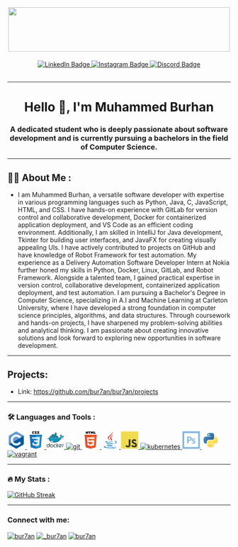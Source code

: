 <div id="header" align="center">
  <img src="https://mir-s3-cdn-cf.behance.net/project_modules/max_1200/79731568097599.5b50bca477735.jpg" width="500" height="100"/>
  <br>
  <div id="badges">
     <br>
    <a href="https://www.linkedin.com/in/muhammed-burhan-abbb40274/">
        <img src="https://img.shields.io/badge/LinkedIn-blue?style=for-the-badge&logo=linkedin&logoColor=white" alt="LinkedIn Badge"/>
    <a/>
    <a href="https://www.instagram.com/m_burhanxz/">
      <img src="https://img.shields.io/badge/Instagram-800080?style=for-the-badge&logo=instagram&logoColor=white" alt="Instagram Badge"/>
    <a/>
   <a href="https://discord.com/channels/@me">
    <img src="https://img.shields.io/badge/Discord-7289DA?style=for-the-badge&logo=discord&logoColor=white" alt="Discord Badge"/>
    <a/>
  </div>
      <img src="https://komarev.com/ghpvc/?username=bur7an&style=flat-square&color=blue" alt=""/>
</div>
      
---
<h1 align="center">Hello 👋, I'm Muhammed Burhan</h1>
<h3 align="center">A dedicated student who is deeply passionate about software development and is currently pursuing a bachelors in the field of Computer Science.</h3>

---
## :man_technologist: About Me :

- I am Muhammed Burhan, a versatile software developer with expertise in various programming languages such as Python, Java, C, JavaScript, HTML, and CSS. I have hands-on experience with GitLab for version control and collaborative development, Docker for containerized application deployment, and VS Code as an efficient coding environment. Additionally, I am skilled in IntelliJ for Java development, Tkinter for building user interfaces, and JavaFX for creating visually appealing UIs. I have actively contributed to projects on GitHub and have knowledge of Robot Framework for test automation. My experience as a Delivery Automation Software Developer Intern at Nokia further honed my skills in Python, Docker, Linux, GitLab, and Robot Framework. Alongside a talented team, I gained practical expertise in version control, collaborative development, containerized application deployment, and test automation. I am pursuing a Bachelor's Degree in Computer Science, specializing in A.I and Machine Learning at Carleton University, where I have developed a strong foundation in computer science principles, algorithms, and data structures. Through coursework and hands-on projects, I have sharpened my problem-solving abilities and analytical thinking. I am passionate about creating innovative solutions and look forward to exploring new opportunities in software development.
      
---
## Projects:
- Link: https://github.com/bur7an/bur7an/projects




      
---

### :hammer_and_wrench: Languages and Tools :
      
<div>
<p align="left"> <a href="https://www.cprogramming.com/" target="_blank" rel="noreferrer"> <img src="https://raw.githubusercontent.com/devicons/devicon/master/icons/c/c-original.svg" alt="c" width="40" height="40"/> </a> <a href="https://www.w3schools.com/css/" target="_blank" rel="noreferrer"> <img src="https://raw.githubusercontent.com/devicons/devicon/master/icons/css3/css3-original-wordmark.svg" alt="css3" width="40" height="40"/> </a> <a href="https://www.docker.com/" target="_blank" rel="noreferrer"> <img src="https://raw.githubusercontent.com/devicons/devicon/master/icons/docker/docker-original-wordmark.svg" alt="docker" width="40" height="40"/> </a> <a href="https://git-scm.com/" target="_blank" rel="noreferrer"> <img src="https://www.vectorlogo.zone/logos/git-scm/git-scm-icon.svg" alt="git" width="40" height="40"/> </a> <a href="https://www.w3.org/html/" target="_blank" rel="noreferrer"> <img src="https://raw.githubusercontent.com/devicons/devicon/master/icons/html5/html5-original-wordmark.svg" alt="html5" width="40" height="40"/> </a> <a href="https://www.java.com" target="_blank" rel="noreferrer"> <img src="https://raw.githubusercontent.com/devicons/devicon/master/icons/java/java-original.svg" alt="java" width="40" height="40"/> </a> <a href="https://developer.mozilla.org/en-US/docs/Web/JavaScript" target="_blank" rel="noreferrer"> <img src="https://raw.githubusercontent.com/devicons/devicon/master/icons/javascript/javascript-original.svg" alt="javascript" width="40" height="40"/> </a> <a href="https://kubernetes.io" target="_blank" rel="noreferrer"> <img src="https://www.vectorlogo.zone/logos/kubernetes/kubernetes-icon.svg" alt="kubernetes" width="40" height="40"/> </a> <a href="https://www.photoshop.com/en" target="_blank" rel="noreferrer"> <img src="https://raw.githubusercontent.com/devicons/devicon/master/icons/photoshop/photoshop-line.svg" alt="photoshop" width="40" height="40"/> </a> <a href="https://www.python.org" target="_blank" rel="noreferrer"> <img src="https://raw.githubusercontent.com/devicons/devicon/master/icons/python/python-original.svg" alt="python" width="40" height="40"/> </a> <a href="https://www.vagrantup.com/" target="_blank" rel="noreferrer"> <img src="https://www.vectorlogo.zone/logos/vagrantup/vagrantup-icon.svg" alt="vagrant" width="40" height="40"/> </a> </p>
</div>
      
---

### :fire: My Stats :
      
[![GitHub Streak](http://github-readme-streak-stats.herokuapp.com?user=AbduAwad&theme=github-dark-blue&date_format=M%20j%5B%2C%20Y%5D&mode=weekly&exclude_days=Sun%2CSat)](https://git.io/streak-stats)

---


<h3 align="left">Connect with me:</h3>
<p align="left">
<a href="https://www.linkedin.com/in/muhammed-burhan-abbb40274/" target="blank"><img align="center" src="https://raw.githubusercontent.com/rahuldkjain/github-profile-readme-generator/master/src/images/icons/Social/linked-in-alt.svg" alt="bur7an" height="30" width="40" /></a>
<a href="https://www.instagram.com/m_burhanxz/" target="blank"><img align="center" src="https://raw.githubusercontent.com/rahuldkjain/github-profile-readme-generator/master/src/images/icons/Social/instagram.svg" alt="_bur7an" height="30" width="40" /></a>
<a href="https://leetcode.com/bur7an/" target="blank"><img align="center" src="https://raw.githubusercontent.com/rahuldkjain/github-profile-readme-generator/master/src/images/icons/Social/leet-code.svg" alt="bur7an" height="30" width="40" /></a>
</p>
